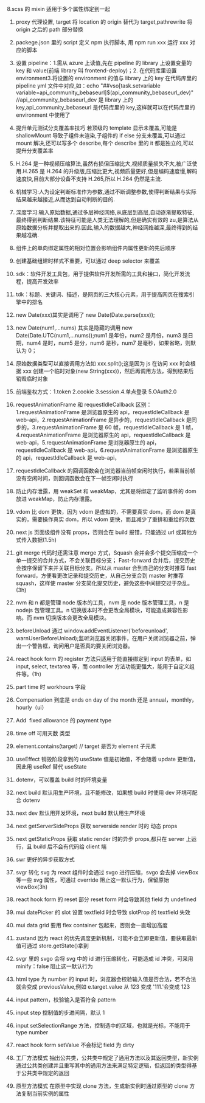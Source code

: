 8.scss 的 mixin 适用于多个属性绑定到一起

1.  proxy 代理设置, target 将 location 的 origin 替代为 target,pathrewrite 将 origin 之后的 path 部分替换
2.  packege.json 里的 script 定义 npm 执行脚本, 用 npm run xxx 运行 xxx 对应的脚本

3.  设置 pipeline：1.需从 azure 上读值,先在 pipeline 的 library 上设置变量的 key 和 value(前端 library 叫 frontend-deploy)；2. 在代码库里设置 environment3.将设置的 environment 的值与 library 上的 key 在代码库里的 pipeline yml 文件中对应,如：echo "##vso[task.setvariable variable=api_community_bebaseurl]$(api_community_bebaseurl_dev)" //api_community_bebaseurl_dev 是 library 上的 key,api_community_bebaseurl 是代码库里的 key,这样就可以在代码库里的 environment 中使用了

4.  提升单元测试分支覆盖率技巧 若顶级的 template 显示未覆盖,可能是 shallowMount 导致子组件未渲染,子组件的 if else 分支未覆盖,可以通过 mount 解决,还可以写多个 describe,每个 describe 里的 it 都是独立的,可以提升分支覆盖率

5.  H.264 是一种视频压缩算法,虽然有损但压缩比大,视频质量损失不大,被广泛使用.H.265 是 H.264 的升级版,压缩比更大,视频质量更好,但是编码速度慢,解码速度快,目前大部分设备不支持 H.265,所以 H.264 仍然是主流.

6.  机械学习:人为设定判断标准作为参数,通过不断调整参数,使得判断结果与实际结果越来越接近,从而达到自动判断的目的.
7.  深度学习:输入原始数据,通过多层神经网络,从底层到高层,自动逐渐提取特征,最终得到判断结果.该特征可能是人类无法理解的,但是确实有效的 zu,是算法从原始数据分析并提取出来的.因此,输入的数据越大,神经网络越深,最终得到的结果越准确.

8.  组件上的单向绑定属性的相对位置会影响组件内属性更新的先后顺序
9.  创建基础组建时样式不重要，可以通过 deep selector 来覆盖
10. sdk：软件开发工具包，用于提供软件开发所需的工具和接口，简化开发流程，提高开发效率
11. tdk：标题、关键词、描述，是网页的三大核心元素，用于提高网页在搜索引擎中的排名
12. new Date(xxx)其实是调用了 new Date(Date.parse(xxx));
13. new Date(num1,...nums) 其实是隐藏的调用 new Date(Date.UTC(num1,...nums));num1 是年份，num2 是月份，num3 是日期，num4 是时，num5 是分，num6 是秒，num7 是毫秒，如果省略，则默认为 0；
14. 原始数据类型可以直接调用方法如 xxx.split();这是因为 js 在访问 xxx 时会根据 xxx 创建一个临时对象(new String(xxx))，然后再调用方法，得到结果后销毁临时对象
15. 前端鉴权方式：1.token 2.cookie 3.session.4.单点登录 5.OAuth2.0
16. requestAnimationFrame 和 requestIdleCallback 区别：1.requestAnimationFrame 是浏览器原生的 api，requestIdleCallback 是 web-api，2.requestAnimationFrame 是异步的，requestIdleCallback 是同步的，3.requestAnimationFrame 是 60 帧，requestIdleCallback 是 1 帧，4.requestAnimationFrame 是浏览器原生的 api，requestIdleCallback 是 web-api，5.requestAnimationFrame 是浏览器原生的 api，requestIdleCallback 是 web-api，6.requestAnimationFrame 是浏览器原生的 api，requestIdleCallback 是 web-api，
17. requestIdleCallback 的回调函数会在浏览器当前帧空闲时执行，若果当前帧没有空闲时间，则回调函数会在下一帧空闲时执行
18. 防止内存泄露，用 weakSet 和 weakMap，尤其是将绑定了监听事件的 dom 放进 weakMap，防止内存泄露。
19. vdom 比 dom 更快，因为 vdom 是虚拟的，不需要真实 dom，而 dom 是真实的，需要操作真实 dom，所以 vdom 更快，而且减少了重排和重绘的次数
20. next js 页面级组件没有 props，否则会在 build 报错，只能通过 url 或其他方式传入数据(1.5h)
21. git merge 代码时还需注意 merge 方式，Squash 合并会多个提交压缩成一个单一提交的合并方式，不会关联目标分支； Fast-forward 合并后，提交历史会按序保留下来并关联目标分支。所以从 master 合到自己的分支时推荐 fast forward，方便看更改记录和提交历史，从自己分支合到 master 时推荐 squash，这样使 master 分支简化提交历史，避免这些中间提交过于杂乱。(3h)
22. nvm 和 n 都是管理 node 版本的工具，nvm 是 node 版本管理工具，n 是 nodejs 包管理工具。n 切换版本时不会更改全局模块，可能造成兼容性影响。而 nvm 切换版本会更改全局模块。
23. beforeUnload 通过 window.addEventListener('beforeunload', warnUserBeforeUnload);监听浏览器关闭事件，在用户关闭浏览器之前，弹出一个警告框，询问用户是否真的要关闭浏览器。
24. react hook form 的 register 方法只适用于能直接绑定到 input 的表单，如 input, select, textarea 等，而 controller 方法功能更强大，能用于自定义组件等。(1h)

25. part time 时 workhours 字段
26. Compensation 到底是 ends on day of the month 还是 annual，monthly，hourly（ui）
27. Add  fixed allowance 的 payment type
28. time off 可用天数 类型
29. element.contains(target) // target 是否为 element 子元素
30. useEffect 销毁阶段拿到的 useState 值是初始值，不会随着 update 更新值，因此用 useRef 替代 useState
31. dotenv，可以覆盖 build 时的环境变量
32. next build 默认用生产环境，且不能修改，如果想 build 时使用 dev 环境可配合 dotenv
33. next dev 默认用开发环境，next build 默认用生产环境
34. next getServerSideProps 获取 serverside render 时的 动态 props
35. next getStaticProps 获取 static render 时的异步 props,都只在 server 上运行，且 build 后不会有代码给 client 端
36. swr 更好的异步获取方式
37. svgr 转化 svg 为 react 组件时会通过 svgo 进行压缩，svgo 会去掉 viewBox 等一些 svg 属性，可通过 override 阻止这一默认行为，保留原始 viewBox(3h)
38. react hook form 的 reset 部分 reset form 时会导致其他 field 为 undefined
39. mui datePicker 的 slot 设置 textfield 时会导致 slotProp 的 textfield 失效
40. mui data grid 要用 flex container 包起来，否则会一直增加高度
41. zustand 因为 react 的优先调度更新机制，可能不会立即更新值，要获取最新值可通过 store.getState()拿到
42. svgr 里的 svgo 会将 svg 中的 id 进行压缩转化，可能造成 id 冲突，可采用 minify：false 阻止这一默认行为
43. html type 为 number 的 input 时，浏览器会校验输入值是否合法，若不合法就会变成 previousValue,例如 e.target.value 从 123 变成 '111.'会变成 123
44. input pattern，校验输入是否符合 pattern
45. input step 控制值的步进间隔，默认 1
46. input setSelectionRange 方法，控制选中的区域，也就是光标，不能用于 type number
47. react hook form setValue 不会标记 field 为 dirty
48. 工厂方法模式 抽出公共类，公共类中规定了通用方法以及其返回类型，新实例通过公共类创建并且重写其中的通用方法来满足特定逻辑，但返回的类型得基于公共类中规定的返回
49. 原型方法模式 在原型中实现 clone 方法，生成新实例时通过原型的 clone 方法复制当前实例的属性
